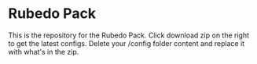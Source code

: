 # Rubedo Pack

This is the repository for the Rubedo Pack. Click download zip on the right to get the latest configs. Delete your /config folder content and replace it with what's in the zip.
